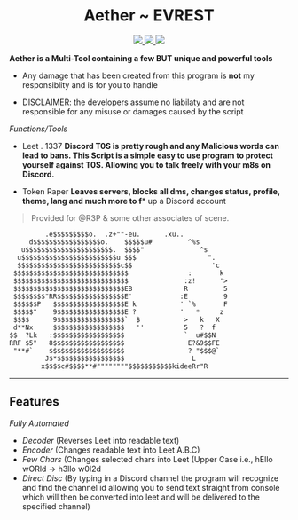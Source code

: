 <h1 align="center">
  Aether ~ EVREST
  <br>
</h1>
<p align="center">
  <a href="https://github.com/Everest187/Leet/blob/edit/main/LICENSE">
    <img src="https://img.shields.io/badge/license-Apache 2.0-black">
  </a>
  <a>
  <a href="https://github.com/Everest187/Leet/blob/main/main.py">
      <img src="https://img.shields.io/badge/status-works-brightgreen">
  </a>
  <a href="https://opensource.org/">
      <img src="https://img.shields.io/badge/Open%20Source-true-blue">
  </a>
</p>
  
**Aether is a Multi-Tool containing a few BUT unique and powerful tools**
  
- Any damage that has been created from this program is **not** my responsiblity and is for you to handle
 * DISCLAIMER: the developers assume no liabilaty and are not responsible for any misuse or damages caused by the
 script 
  
*Functions/Tools*
  - Leet . 1337 
  **Discord T0S is pretty rough and any Malicious words can lead to bans. 
  This Script is a simple easy to use program to protect yourself against T0S. Allowing you to talk freely with your m8s on Discord.**
  
  - Token Raper
**Leaves servers, blocks all dms, changes status, profile, theme, lang and much more to f*** up a Discord account
  
  > Provided for @R3P & some other associates of scene.
  ```  
           .e$$$$$$$$$o.  .z+""-eu.      .xu..
       d$$$$$$$$$$$$$$$$$o.    $$$$$u#         ^%s
     u$$$$$$$$$$$$$$$$$$$$$$.  $$$$"              ^s
    u$$$$$$$$$$$$$$$$$$$$$$$$u $$$                  ".
    $$$$$$$$$$$$$$$$$$$$$$$$$$c$$                    'c
   $$$$$$$$$$$$$$$$$$$$$$$$$$$$$               :       k
   $$$$$$$$$$$$$$$$$$$$$$$$$$$$$              :z!      '>
   $$$$$$$$$$$$$$$$$$$$$$$$$$$$EB             R         5
   $$$$$$$$"RR$$$$$$$$$$$$$$$$$E'            :E         9
   $$$$$$P   $$$$$$$$$$$$$$$$$$E k           ' `%       F
   $$$$$"    9$$$$$$$$$$$$$$$$$E ?           '   *     z
   $$$$      9$$$$$$$$$$$$$$$$$`  $           >   k   X
   d**Nx     $$$$$$$$$$$$$$$$$$   ''          5   ?  f
  $$  ?Lk   :$$$$$$$$$$$$$$$$$$               `  u#$$N
  RRF $5"   8$$$$$$$$$$$$$$$$$$                E?&9$$FE
   "**#`    $$$$$$$$$$$$$$$$$$$                ? "$$$@`
           J$*$$$$$$$$$$$$$$$$$                 L
          x$$$$c#$$$$**#""""""""$$$$$$$$$$$kideeRr"R
  ```
  -----

  ## **Features**
  *Fully Automated*
   - *Decoder* (Reverses Leet into readable text)
   - *Encoder* (Changes readable text into Leet A.B.C)
  - *Few Chars* (Changes selected chars into Leet (Upper Case i.e., hEllo wORld -> h3llo w0I2d
  - *Direct Disc* (By typing in a Discord channel the program will recognize and find the channel id allowing you to send text straight from console which
  will then be converted into leet and will be delivered to the specified channel)
